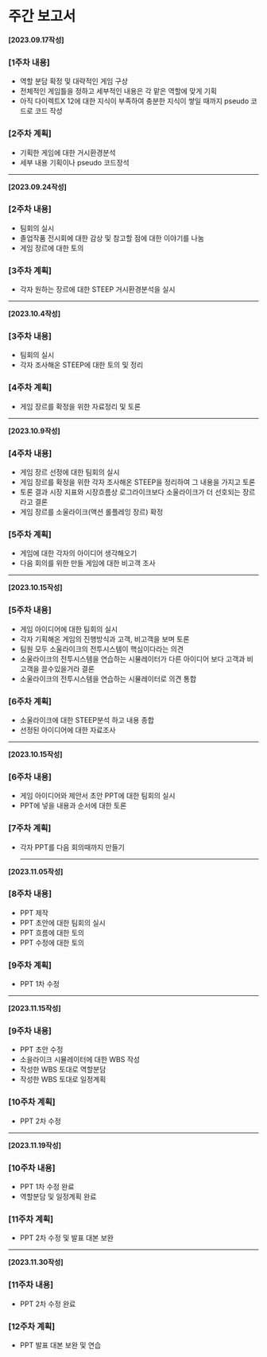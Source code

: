 # 주간 보고서
     
__[2023.09.17작성]__
### [1주차 내용]
- 역할 분담 확정 및 대략적인 게임 구상
- 전체적인 게임틀을 정하고 세부적인 내용은 각 맡은 역할에 맞게 기획
- 아직 다이렉트X 12에 대한 지식이 부족하여 충분한 지식이 쌓일 때까지 pseudo 코드로 코드 작성  
    
### [2주차 계획]
- 기획한 게임에 대한 거시환경분석
- 세부 내용 기획이나 pseudo 코드장석
    
---
    
__[2023.09.24작성]__
### [2주차 내용]
- 팀회의 실시
- 졸업작품 전시회에 대한 감상 및 참고할 점에 대한 이야기를 나눔
- 게임 장르에 대한 토의
    
    
### [3주차 계획]
- 각자 원하는 장르에 대한 STEEP 거시환경분석을 실시
     
---
    
__[2023.10.4작성]__
### [3주차 내용]
- 팀회의 실시
- 각자 조사해온 STEEP에 대한 토의 및 정리


### [4주차 계획]
- 게임 장르를 확정을 위한 자료정리 및 토론
     
----
    
__[2023.10.9작성]__
### [4주차 내용]
- 게임 장르 선정에 대한 팀회의 실시
- 게임 장르를 확정을 위한 각자 조사해온 STEEP을 정리하여 그 내용을 가지고 토론
- 토론 결과 시장 지표와 시장흐름상 로그라이크보다 소울라이크가 더 선호되는 장르라고 결론 
- 게임 장르를 소울라이크(액션 롤플레잉 장르) 확정


### [5주차 계획]
- 게임에 대한 각자의 아이디어 생각해오기
- 다음 회의를 위한 만들 게임에 대한 비고객 조사
     
-----
    
__[2023.10.15작성]__
### [5주차 내용]
- 게임 아이디어에 대한 팀회의 실시
- 각자 기획해온 게임의 진행방식과 고객, 비고객을 보며 토론
- 팀원 모두 소울라이크의 전투시스템이 핵심이다라는 의견
- 소울라이크의 전투시스템을 연습하는 시뮬레이터가 다른 아이디어 보다 고객과 비고객을 끌수있을거라 결론
- 소울라이크의 전투시스템을 연습하는 시뮬레이터로 의견 통합


### [6주차 계획]
- 소울라이크에 대한 STEEP분석 하고 내용 종합
- 선정된 아이디어에 대한 자료조사
      
-----
__[2023.10.15작성]__
### [6주차 내용]
- 게임 아이디어와 제안서 초안 PPT에 대한 팀회의 실시
- PPT에 넣을 내용과 순서에 대한 토론


### [7주차 계획]
- 각자 PPT를 다음 회의때까지 만들기

  ----
__[2023.11.05작성]__
### [8주차 내용]
- PPT 제작
- PPT 초안에 대한 팀회의 실시
- PPT 흐름에 대한 토의
- PPT 수정에 대한 토의


### [9주차 계획]
- PPT 1차 수정

----
__[2023.11.15작성]__
### [9주차 내용]
- PPT 초안 수정
- 소을라이크 시뮬레이터에 대한 WBS 작성
- 작성한 WBS 토대로 역할분담
- 작성한 WBS 토대로 일정계획



### [10주차 계획]
- PPT 2차 수정

----
__[2023.11.19작성]__
### [10주차 내용]
- PPT 1차 수정 완료
- 역할분담 및 일정계획 완료



### [11주차 계획]
- PPT 2차 수정 및 발표 대본 보완
  
----
__[2023.11.30작성]__
### [11주차 내용]
- PPT 2차 수정 완료



### [12주차 계획]
- PPT 발표 대본 보완 및 연습

